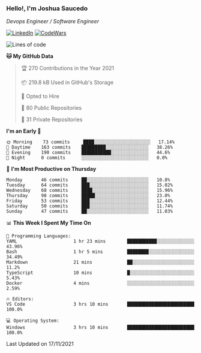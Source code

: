 ### Hello!, I'm Joshua Saucedo
*Devops Engineer / Software Engineer*  

[![LinkedIn](https://img.shields.io/badge/LinkedIn-0073b1?logo=linkedin&style=flat-square&logoColor=white)](https://www.linkedin.com/in/joshua-nathanael-saucedo-uriarte-bb0336169/)
[![CodeWars](https://www.codewars.com/users/joshuansu0897/badges/micro)](https://www.codewars.com/users/joshuansu0897)

<!--START_SECTION:waka-->
![Lines of code](https://img.shields.io/badge/From%20Hello%20World%20I%27ve%20Written-3.7%20million%20lines%20of%20code-blue)

**🐱 My GitHub Data** 

> 🏆 270 Contributions in the Year 2021
 > 
> 📦 219.8 kB Used in GitHub's Storage 
 > 
> 💼 Opted to Hire
 > 
> 📜 80 Public Repositories 
 > 
> 🔑 31 Private Repositories  
 > 
**I'm an Early 🐤** 

```text
🌞 Morning    73 commits     ████░░░░░░░░░░░░░░░░░░░░░   17.14% 
🌆 Daytime    163 commits    █████████░░░░░░░░░░░░░░░░   38.26% 
🌃 Evening    190 commits    ███████████░░░░░░░░░░░░░░   44.6% 
🌙 Night      0 commits      ░░░░░░░░░░░░░░░░░░░░░░░░░   0.0%

```
📅 **I'm Most Productive on Thursday** 

```text
Monday       46 commits     ██░░░░░░░░░░░░░░░░░░░░░░░   10.8% 
Tuesday      64 commits     ███░░░░░░░░░░░░░░░░░░░░░░   15.02% 
Wednesday    68 commits     ████░░░░░░░░░░░░░░░░░░░░░   15.96% 
Thursday     98 commits     █████░░░░░░░░░░░░░░░░░░░░   23.0% 
Friday       53 commits     ███░░░░░░░░░░░░░░░░░░░░░░   12.44% 
Saturday     50 commits     ███░░░░░░░░░░░░░░░░░░░░░░   11.74% 
Sunday       47 commits     ██░░░░░░░░░░░░░░░░░░░░░░░   11.03%

```


📊 **This Week I Spent My Time On** 

```text
💬 Programming Languages: 
YAML                     1 hr 23 mins        ███████████░░░░░░░░░░░░░░   43.96% 
Bash                     1 hr 5 mins         ████████░░░░░░░░░░░░░░░░░   34.49% 
Markdown                 21 mins             ██░░░░░░░░░░░░░░░░░░░░░░░   11.2% 
TypeScript               10 mins             █░░░░░░░░░░░░░░░░░░░░░░░░   5.43% 
Docker                   4 mins              ░░░░░░░░░░░░░░░░░░░░░░░░░   2.59%

🔥 Editors: 
VS Code                  3 hrs 10 mins       █████████████████████████   100.0%

💻 Operating System: 
Windows                  3 hrs 10 mins       █████████████████████████   100.0%

```


 Last Updated on 17/11/2021
<!--END_SECTION:waka-->
